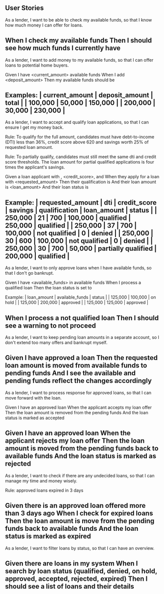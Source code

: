 User Stories
------------------
As a lender, I want to be able to check my available funds, so that I know how much money I can offer for loans.

When I check my available funds
Then I should see how much funds I currently have
-----------------------------------------------------------------------------------------------------------------
As a lender, I want to add money to my available funds, so that I can offer loans to potential home buyers.

Given I have <current_amount> available funds
When I add <deposit_amount>
Then my available funds should be <total>

Examples:
| current_amount | deposit_amount |   total  |
|     100,000    |      50,000    | 150,000  |
|     200,000    |      30,000    | 230,000  |
-------------------------------------------------------------------------------------------------------------------
As a lender, I want to accept and qualify loan applications, so that I can ensure I get my money back.

Rule: To qualify for the full amount, candidates must have debt-to-income (DTI) less than 36%, credit score above 620
and savings worth 25% of requested loan amount.

Rule: To partially qualify, candidates must still meet the same dti and credit score thresholds.
The loan amount for partial qualified applications is four times the applicant's savings.

Given a loan applicant with <dti>, <credit_score>, and <savings>
When they apply for a loan with <requested_amount>
Then their qualification is <qualification>
And their loan amount is <loan_amount>
And their loan status is <status>

Example:
|  requested_amount  |   dti  |  credit_score  |  savings  |     qualification    |  loan_amount  |   status   |
|      250,000       |   21   |       700      | 100,000   |       qualified      |   250,000     |  qualified |
|      250,000       |   37   |       700      | 100,000   |     not qualified    |         0     |  denied    |
|      250,000       |   30   |       600      | 100,000   |     not qualified    |         0     |  denied    |
|      250,000       |   30   |       700      |  50,000   |  partially qualified |   200,000     |  qualified |
------------------------------------------------------------------------------------------------------------------------
As a lender, I want to only approve loans when I have available funds, so that I don't go bankrupt.

Given I have <available_funds> in available funds
When I process a qualified loan
Then the loan status is set to <status>

Example:
| loan_amount | available_funds |    status  |
|   125,000   |    100,000      |   on hold  |
|   125,000   |    200,000      |  approved  |
|   125,000   |    125,000      |  approved  |

When I process a not qualified loan
Then I should see a warning to not proceed
------------------------------------------------------------------------------------------------------------------------
As a lender, I want to keep pending loan amounts in a separate account, so I don't extend too many offers and bankrupt myself.

Given I have approved a loan
Then the requested loan amount is moved from available funds to pending funds
And I see the available and pending funds reflect the changes accordingly
------------------------------------------------------------------------------------------------------------------------
As a lender, I want to process response for approved loans, so that I can move forward with the loan.

Given I have an approved loan
When the applicant accepts my loan offer
Then the loan amount is removed from the pending funds
And the loan status is marked as accepted

Given I have an approved loan
When the applicant rejects my loan offer
Then the loan amount is moved from the pending funds back to available funds
And the loan status is marked as rejected
------------------------------------------------------------------------------------------------------------------------
As a lender, I want to check if there are any undecided loans, so that I can manage my time and money wisely.

Rule: approved loans expired in 3 days

Given there is an approved loan offered more than 3 days ago
When I check for expired loans
Then the loan amount is move from the pending funds back to available funds
And the loan status is marked as expired
------------------------------------------------------------------------------------------------------------------------
As a lender, I want to filter loans by status, so that I can have an overview.

Given there are loans in my system
When I search by loan status (qualified, denied, on hold, approved, accepted, rejected, expired)
Then I should see a list of loans and their details
------------------------------------------------------------------------------------------------------------------------